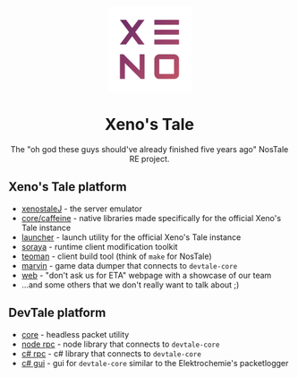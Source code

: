 <div align="center">
<img src="./profile/logo.png" height="150px">

# Xeno's Tale

The "oh god these guys should've already finished five years ago" NosTale RE project.

</div>

## Xeno's Tale platform

- [xenostaleJ](https://github.com/xenostale/xenostaleJ) - the server emulator
- [core/caffeine](https://github.com/xenostale-client-native) - native libraries made specifically for the official Xeno's Tale instance
- [launcher](https://github.com/xenostale-launcher) - launch utility for the official Xeno's Tale instance
- [soraya](https://github.com/xenostale/soraya) - runtime client modification toolkit
- [teoman](https://github.com/xenostale/teoman) - client build tool (think of `make` for NosTale)
- [marvin](https://github.com/xenostale/marvin) - game data dumper that connects to `devtale-core`
- [web](https://github.com/xenostale/xenostale.pl) - "don't ask us for ETA" webpage with a showcase of our team
- ...and some others that we don't really want to talk about ;)

## DevTale platform

- [core](https://github.com/xenostale/devtale-core) - headless packet utility
- [node rpc](https://github.com/xenostale/devtale-rpc) - node library that connects to `devtale-core`
- [c# rpc](https://github.com/xenostale/DevTaleRPC) - c# library that connects to `devtale-core`
- [c# gui](https://github.com/xenostale/DevTaleGUI) - gui for `devtale-core` similar to the Elektrochemie's packetlogger
